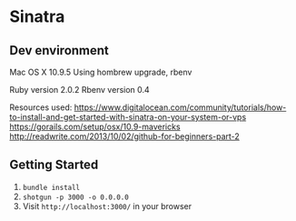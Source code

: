 Sinatra
==========
## Dev environment 

Mac OS X 10.9.5 
Using hombrew upgrade, rbenv

Ruby version 2.0.2
Rbenv version 0.4

Resources used: 
https://www.digitalocean.com/community/tutorials/how-to-install-and-get-started-with-sinatra-on-your-system-or-vps<br>
https://gorails.com/setup/osx/10.9-mavericks <br>
http://readwrite.com/2013/10/02/github-for-beginners-part-2<br>

## Getting Started

1. `bundle install`
2. `shotgun -p 3000 -o 0.0.0.0`
3. Visit `http://localhost:3000/` in your browser
